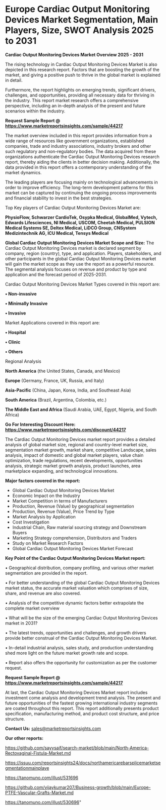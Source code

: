 # Europe Cardiac Output Monitoring Devices Market Segmentation, Main Players, Size, SWOT Analysis 2025 to 2031

<Strong> Cardiac Output Monitoring Devices Market Overview 2025 - 2031</strong>

The rising technology in Cardiac Output Monitoring Devices Market is also depicted in this research report. Factors that are boosting the growth of the market, and giving a positive push to thrive in the global market is explained in detail.

Furthermore, the report highlights on emerging trends, significant drivers, challenges, and opportunities, providing all necessary data for thriving in the industry. This report market research offers a comprehensive perspective, including an in-depth analysis of the present and future scenarios within the industry.

<strong>Request Sample Report @ <a href=https://www.marketreportsinsights.com/sample/44217>https://www.marketreportsinsights.com/sample/44217</a></strong>

The market overview included in this report provides information from a wide range of resources like government organizations, established companies, trade and industry associations, industry brokers and other such regulatory and non-regulatory bodies. The data acquired from these organizations authenticate the Cardiac Output Monitoring Devices research report, thereby aiding the clients in better decision making. Additionally, the data provided in this report offers a contemporary understanding of the market dynamics.

The leading players are focusing mainly on technological advancements in order to improve efficiency. The long-term development patterns for this market can be captured by continuing the ongoing process improvements and financial stability to invest in the best strategies.

Top Key players of Cardiac Output Monitoring Devices Market are:

<strong>PhysioFlow, Schwarzer CardioTek, Osypka Medical, GlobalMed, Vytech, Edwards Lifesciences, NI Medical, USCOM, Cheetah Medical, PULSION Medical Systems SE, Deltex Medical, LiDCO Group, CNSystem Medizintechnik AG, ICU Medical, Tensys Medical</strong>

<strong><b>Global Cardiac Output Monitoring Devices Market Scope and Size:</b></strong>
The Cardiac Output Monitoring Devices market is declared segment by company, region (country), type, and application. Players, stakeholders, and other participants in the global Cardiac Output Monitoring Devices market will gain the market scope as they use the report as a powerful resource. The segmental analysis focuses on revenue and product by type and application and the forecast period of 2025-2031.

Cardiac Output Monitoring Devices Market Types covered in this report are:

<strong>•  Non-invasive

•  Minimally Invasive

•  Invasive</strong>

Market Applications covered in this report are:

<strong>•  Hospital

•  Clinic

•  Others</strong> 

Regional Analysis

<strong>North America</strong> (the United States, Canada, and Mexico)

<strong>Europe</strong> (Germany, France, UK, Russia, and Italy)

<strong>Asia-Pacific</strong> (China, Japan, Korea, India, and Southeast Asia)

<strong>South America</strong> (Brazil, Argentina, Colombia, etc.)

<strong>The Middle East and Africa</strong> (Saudi Arabia, UAE, Egypt, Nigeria, and South Africa)

<strong>Go For Interesting Discount Here: <a href=https://www.marketreportsinsights.com/discount/44217>https://www.marketreportsinsights.com/discount/44217</a></strong>

The Cardiac Output Monitoring Devices market report provides a detailed analysis of global market size, regional and country-level market size, segmentation market growth, market share, competitive Landscape, sales analysis, impact of domestic and global market players, value chain optimization, trade regulations, recent developments, opportunities analysis, strategic market growth analysis, product launches, area marketplace expanding, and technological innovations.

<strong><b>Major factors covered in the report:</b></strong>
<ul>
  <li>Global Cardiac Output Monitoring Devices Market </li>
  <li>Economic Impact on the Industry</li>
  <li>Market Competition in terms of Manufacturers</li>
  <li>Production, Revenue (Value) by geographical segmentation</li>
  <li>Production, Revenue (Value), Price Trend by Type</li>
  <li>Market Analysis by Application</li>
  <li>Cost Investigation</li>
  <li>Industrial Chain, Raw material sourcing strategy and Downstream Buyers</li>
  <li>Marketing Strategy comprehension, Distributors and Traders</li>
  <li>Study on Market Research Factors</li>
  <li>Global Cardiac Output Monitoring Devices Market Forecast</li>
</ul>

<strong><b>Key Point of the Cardiac Output Monitoring Devices Market report:</b></strong>

• Geographical distribution, company profiling, and various other market segmentation are provided in the report.

• For better understanding of the global Cardiac Output Monitoring Devices market status, the accurate market valuation which comprises of size, share, and revenue are also covered.

• Analysis of the competitive dynamic factors better extrapolate the complete market overview

• What will be the size of the emerging Cardiac Output Monitoring Devices market in 2031?

• The latest trends, opportunities and challenges, and growth drivers provide better construal of the Cardiac Output Monitoring Devices Market.

• In-detail industrial analysis, sales study, and production understanding shed more light on the future market growth rate and scope.

• Report also offers the opportunity for customization as per the customer request.

<strong>Request Sample Report @ <a href=https://www.marketreportsinsights.com/sample/44217>https://www.marketreportsinsights.com/sample/44217</a></strong>

At last, the Cardiac Output Monitoring Devices Market report includes investment come analysis and development trend analysis. The present and future opportunities of the fastest growing international industry segments are coated throughout this report. This report additionally presents product specification, manufacturing method, and product cost structure, and price structure.

<strong>Contact Us:</strong>
sales@marketreportsinsights.com

<strong>Our other reports:</strong>

<a href=https://github.com/sayysaif/search-market/blob/main/North-America-Rectovaginal-Fistula-Market.md>https://github.com/sayysaif/search-market/blob/main/North-America-Rectovaginal-Fistula-Market.md</a>

<a href=https://issuu.com/reportsinsights24/docs/northamericarebarsplicemarketsegmentationmainplaye>https://issuu.com/reportsinsights24/docs/northamericarebarsplicemarketsegmentationmainplaye</a>

<a href=https://tanomuno.com/illust/531696>https://tanomuno.com/illust/531696</a>

<a href=https://github.com/vijaykumar207/Business-growth/blob/main/Europe-PTFE-Vascular-Grafts-Market.md>https://github.com/vijaykumar207/Business-growth/blob/main/Europe-PTFE-Vascular-Grafts-Market.md</a>

<a href=https://tanomuno.com/illust/530696>https://tanomuno.com/illust/530696</a>"
